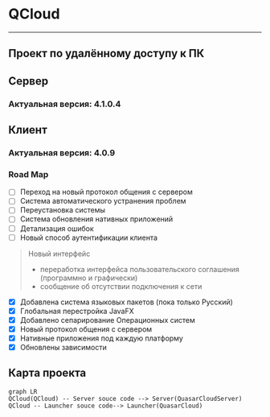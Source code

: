# QCloud
****
## Проект по удалённому доступу к ПК

## Сервер

### Актуальная версия: 4.1.0.4

## Клиент

### Актуальная версия: 4.0.9

### Road Map
- [ ] Переход на новый протокол общения с сервером
- [ ] Система автоматического устранения проблем
- [ ] Переустановка системы
- [ ] Система обновления нативных приложений
- [ ] Детализация ошибок
- [ ] Новый способ аутентификации клиента
> Новый интерфейс
 >- переработка интерфейса пользовательского соглашения (программно и графически)
>- сообщение об отсутствии подключения к сети
- [x] Добавлена система языковых пакетов (пока только Русский)
- [x] Глобальная перестройка JavaFX
- [x] Добавлено сепарирование Операционных систем
- [x] Новый протокол общения с сервером
- [x] Нативные приложения под каждую платформу
- [x] Обновлены зависимости

## Карта проекта
```mermaid
graph LR
QCloud(QCloud) -- Server souce code --> Server(QuasarCloudServer)
QCloud -- Launcher souce code--> Launcher(QuasarCloud)
```
